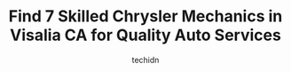 ---
layout: ampstory
image: https://images.unsplash.com/photo-1626302592106-ad36b003cb39?ixlib=rb-4.0.3&ixid=MnwxMjA3fDB8MHxwaG90by1wYWdlfHx8fGVufDB8fHx8&auto=format&fit=crop&w=640&h=853&q=80
author: techidn
featured: false
description: When it comes to finding reliable automotive experts in Visalia CA, USA, look no further than the 7 best Chrysler Mechanic in the area. With their exceptional skills and dedication to provid
title: Find 7 Skilled Chrysler Mechanics in Visalia CA for Quality Auto Services
cover:
   title: Find 7 Skilled Chrysler Mechanics in Visalia CA for Quality Auto Services
   subtitle: Rickpate
   background: https://images.unsplash.com/photo-1626302592106-ad36b003cb39?ixlib=rb-4.0.3&ixid=MnwxMjA3fDB8MHxwaG90by1wYWdlfHx8fGVufDB8fHx8&auto=format&fit=crop&w=640&h=853&q=80

pages: 
 - layout: thirds
   top: <h1>#1 D S Auto Experts</h1>
   bottom: "<p>I couldnt be happier with the service I continually receive at D&S Auto Experts. Santos and his professional team have serviced my cars and trucks for the past 20+ years</p>"
   background: https://www.knot35.com/toplist/wp-content/uploads/2023/06/best-chrysler-mechanic-1-in-visalia-ca-1685833400.jpeg
   backgroundblur: true
 - layout: thirds
   top: <h1>#2 TLD Auto Service - Toyota Lexus Diagnostic</h1>
   bottom: "<p>1937 E Main St, Visalia, CA 93292, United States</p>"
   background: https://www.knot35.com/toplist/wp-content/uploads/2023/06/best-chrysler-mechanic-2-in-visalia-ca-1685833400.jpeg
   cta:
      link: https://www.knot35.com/toplist/find-7-skilled-chrysler-mechanics-in-visalia-ca-for-quality-auto-services/
      text: Find 7 Skilled Chrysler Mechanics in Visalia CA for Quality Auto Services
 - layout: thirds
   top: <h1>#3 The Auto Shop</h1>
   bottom: "<p>2044 E Main St, Visalia, CA 93292, United States</p>"
   background: https://www.knot35.com/toplist/wp-content/uploads/2023/06/best-chrysler-mechanic-3-in-visalia-ca-1685833401.jpeg
   cta:
      link: https://www.knot35.com/toplist/find-7-skilled-chrysler-mechanics-in-visalia-ca-for-quality-auto-services/
      text: Find 7 Skilled Chrysler Mechanics in Visalia CA for Quality Auto Services
 - layout: thirds
   top: <h1>#4 James Mobile Auto Repair LLC</h1>
   bottom: "<p>1119 E Douglas Ave, Visalia, CA 93292, United States</p>"
   background: https://images.unsplash.com/photo-1609083590460-7b8cc0ca65f8?ixlib=rb-4.0.3&ixid=MnwxMjA3fDB8MHxwaG90by1wYWdlfHx8fGVufDB8fHx8&auto=format&fit=crop&w=640&h=853&q=80
   cta:
      link: https://www.knot35.com/toplist/find-7-skilled-chrysler-mechanics-in-visalia-ca-for-quality-auto-services/
      text: Find 7 Skilled Chrysler Mechanics in Visalia CA for Quality Auto Services
 - layout: thirds
   top: <h1>#5 Ramirez Quality Services Auto Repair & Ceramic Coating</h1>
   bottom: "<p>1526 E Goshen Ave, Visalia, CA 93292, United States</p>"
   background: https://images.unsplash.com/photo-1496096265110-f83ad7f96608?ixlib=rb-4.0.3&ixid=MnwxMjA3fDB8MHxwaG90by1wYWdlfHx8fGVufDB8fHx8&auto=format&fit=crop&w=640&h=853&q=80
   cta:
      link: https://www.knot35.com/toplist/find-7-skilled-chrysler-mechanics-in-visalia-ca-for-quality-auto-services/
      text: Find 7 Skilled Chrysler Mechanics in Visalia CA for Quality Auto Services
 - layout: thirds
   top: <h1>#6 RJ Automotive</h1>
   bottom: "<p>413 N Ben Maddox Way, Visalia, CA 93292, United States</p>"
   background: https://images.unsplash.com/photo-1557672172-298e090bd0f1?ixlib=rb-4.0.3&ixid=MnwxMjA3fDB8MHxwaG90by1wYWdlfHx8fGVufDB8fHx8&auto=format&fit=crop&w=640&h=853&q=80
   cta:
      link: https://www.knot35.com/toplist/find-7-skilled-chrysler-mechanics-in-visalia-ca-for-quality-auto-services/
      text: Find 7 Skilled Chrysler Mechanics in Visalia CA for Quality Auto Services
 - layout: thirds
   top: <h1>#7 Pepes Auto & Air</h1>
   bottom: "<p>913 E Main St, Visalia, CA 93292, United States</p>"
   background: https://images.unsplash.com/photo-1489648022186-8f49310909a0?ixlib=rb-4.0.3&ixid=MnwxMjA3fDB8MHxwaG90by1wYWdlfHx8fGVufDB8fHx8&auto=format&fit=crop&w=640&h=853&q=80
   cta:
      link: https://www.knot35.com/toplist/find-7-skilled-chrysler-mechanics-in-visalia-ca-for-quality-auto-services/
      text: Find 7 Skilled Chrysler Mechanics in Visalia CA for Quality Auto Services
 - layout: thirds
   middle: Continue reading...
   background: https://images.unsplash.com/photo-1553949345-eb786bb3f7ba?ixlib=rb-4.0.3&ixid=MnwxMjA3fDB8MHxwaG90by1wYWdlfHx8fGVufDB8fHx8&auto=format&fit=crop&w=640&h=853&q=80
   cta:
      link: https://www.knot35.com/toplist/find-7-skilled-chrysler-mechanics-in-visalia-ca-for-quality-auto-services/
      text: Find 7 Skilled Chrysler Mechanics in Visalia CA for Quality Auto Services
      
---